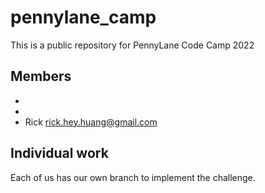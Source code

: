 # pennylane_camp
This is a public repository for PennyLane Code Camp 2022 
## Members
*
*
* Rick [rick.hey.huang@gmail.com](rick.hey.huang@gmail.com)

## Individual work
Each of us has our own branch to implement the challenge.  